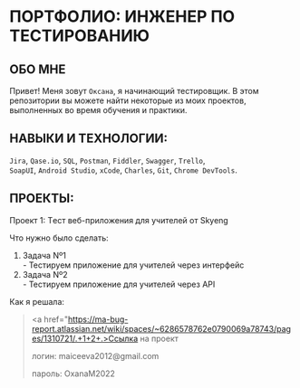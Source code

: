 # ПОРТФОЛИО: ИНЖЕНЕР ПО ТЕСТИРОВАНИЮ

## ОБО МНЕ  

Привет! Меня зовут ``Оксана``, я начинающий тестировщик.
В этом репозитории вы можете найти некоторые из моих проектов, выполненных во время обучения и практики.
<br> 

## НАВЫКИ И ТЕХНОЛОГИИ:
``Jira``, ``Qase.io``, ``SQL``, ``Postman``, ``Fiddler``, ``Swagger``, ``Trello``, <br>
``SoapUI``, ``Android Studio``, ``xCode``, ``Charles``, ``Git``, ``Chrome DevTools``.

## ПРОЕКТЫ:

<p> Проект 1: Tест веб-приложения для учителей от Skyeng</p> 

<p>Что нужно было сделать:<p>
<ol>
<li>Задача Nº1</li> - Тестируем приложение для учителей через интерфейс
<li>Задача Nº2</li> - Тестируем приложение для учителей через API
</ol>

<p>Как я решала:<p>

> <a href="https://ma-bug-report.atlassian.net/wiki/spaces/~6286578762e0790069a78743/pages/1310721/.+1+2+.>Ссылка на проект</a>
> <p> логин: maiceeva2012@gmail.com </p>
> <p> пароль: OxanaM2022 </p>







